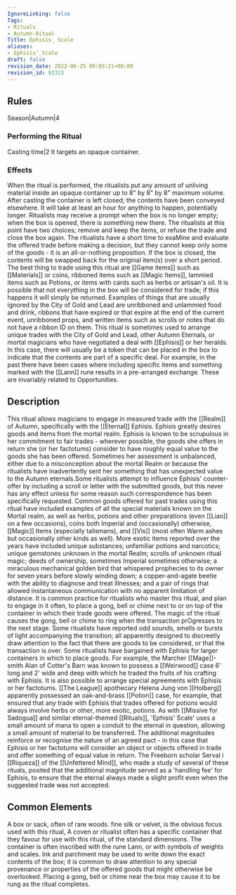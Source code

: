```yaml
---
IgnoreLinking: false
Tags:
- Rituals
- Autumn-Ritual
Title: Ephisis_ Scale
aliases:
- Ephisis'_Scale
draft: false
revision_date: 2022-06-25 09:03:21+00:00
revision_id: 92323
---
```


## Rules
Season|Autumn|4
### Performing the Ritual
Casting time|2 It targets an opaque container.
### Effects
When the ritual is performed, the ritualists put any amount of unliving material inside an opaque container up to 8" by 8" by 8" maximum volume. After casting the container is left closed; the contents have been conveyed elsewhere. 
It will take at least an hour for anything to happen, potentially longer. Ritualists may receive a prompt when the box is no longer empty; when the box is opened, there is something new there.
The ritualists at this point have two choices; remove and keep the items, or refuse the trade and close the box again. The ritualists have a short time to exaMine and evaluate the offered trade before making a decision, but they cannot keep only some of the goods - it is an all-or-nothing proposition. If the box is closed, the contents will be swapped back for the original item(s) over a short period.
The best thing to trade using this ritual are [[Game items]] such as [[Materials]] or coins, ribboned items such as [[Magic Items]], lammied items such as Potions, or items with cards such as herbs or artisan's oil. 
It is possible that not everything in the box will be considered for trade; if this happens it will simply be returned. Examples of things that are usually ignored by the City of Gold and Lead are unribboned and unlammied food and drink, ribbons that have expired or that expire at the end of the current event, unribboned props, and written items such as scrolls or notes that do not have a ribbon ID on them.
This ritual is sometimes used to arrange unique trades with the City of Gold and Lead, other Autumn Eternals, or mortal magicians who have negotiated a deal with [[Ephisis]] or her heralds. In this case, there will usually be a token that can be placed in the box to indicate that the contents are part of a specific deal. For example, in the past there have been cases where including specific items and something marked with the [[Lann]] rune results in a pre-arranged exchange. These are invariably related to Opportunities.
## Description
This ritual allows magicians to engage in measured trade with the [[Realm]] of Autumn, specifically with the [[Eternal]] Ephisis. Ephisis greatly desires goods and items from the mortal realm. Ephisis is known to be scrupulous in her commitment to fair trades - wherever possible, the goods she offers in return she (or her factotums) consider to have roughly equal value to the goods she has been offered. Sometimes her assessment is unbalanced, either due to a misconception about the mortal Realm or because the ritualists have inadvertently sent her something that has unexpected value to the Autumn eternals.Some ritualists attempt to influence Ephisis' counter-offer by including a scroll or letter with the submitted goods, but this never has any effect unless for some reason such correspondence has been specifically requested. 
Common goods offered for past trades using this ritual have included examples of all the special materials known on the Mortal realm, as well as herbs, potions and other preparations (even [[Liao]] on a few occasions), coins both Imperial and (occasionally) otherwise, [[Magic]] Items (especially talismans), and [[Vis]] (most often Warm ashes but occasionally other kinds as well). 
More exotic items reported over the years have included unique substances; unfamiliar potions and narcotics; unique gemstones unknown in the mortal Realm; scrolls of unknown ritual magic; deeds of ownership, sometimes Imperial sometimes otherwise; a miraculous mechanical golden bird that whispered prophecies to its owner for seven years before slowly winding down; a copper-and-agate beetle with the ability to diagnose and treat illnesses; and a pair of rings that allowed instantaneous communication with no apparent limitation of distance.
It is common practice for ritualists who master this ritual, and plan to engage in it often, to place a gong, bell or chime next to or on top of the container in which their trade goods were offered. The magic of the ritual causes the gong, bell or chime to ring when the transaction prOgresses to the next stage. Some ritualists have reported odd sounds, smells or bursts of light accompanying the transition; all apparently designed to discreetly draw attention to the fact that there are goods to be considered, or that the transaction is over.
Some ritualists have bargained with Ephisis for larger containers in which to place goods. For example, the Marcher [[Mage]]-smith Alan of Cotter's Barn was known to possess a [[Weirwood]] case 6' long and 2' wide and deep with which he traded the fruits of his crafting with Ephisis. It is also possible to arrange special agreements with Ephisis or her factotums. [[The League]] apothecary Helena Jung von [[Holberg]] apparently possessed an oak-and-brass [[Potion]] case, for example, that ensured that any trade with Ephisis that trades offered for potions would always involve herbs or other, more exotic, potions. 
As with [[Missive for Sadogua]] and similar eternal-themed [[Rituals]], 'Ephisis' Scale' uses a small amount of mana to open a conduit to the eternal in question, allowing a small amount of material to be transferred. The additional magnitudes reinforce or recognise the nature of an agreed pact - in this case that Ephisis or her factotums will consider an object or objects offered in trade and offer something of equal value in return. The Freeborn scholar Serval i [[Riqueza]] of the [[Unfettered Mind]], who made a study of several of these rituals, posited that the additional magnitude served as a 'handling fee' for Ephisis, to ensure that the eternal always made a slight profit even when the suggested trade was not accepted.
## Common Elements
A box or sack, often of rare woods. fine silk or velvet, is the obvious focus used with this ritual, A coven or ritualist often has a specific container that they favour for use with this ritual, of the standard dimensions. The container is often inscribed with the rune Lann, or with symbols of weights and scales. Ink and parchment may be used to write down the exact contents of the box; it is common to draw attention to any special provenance or properties of the offered goods that might otherwise be overlooked. Placing a gong, bell or chime near the box may cause it to be rung as the ritual completes.